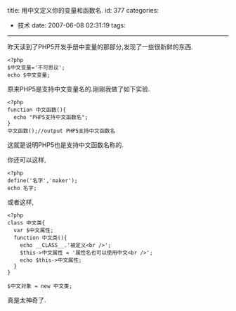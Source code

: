 title: 用中文定义你的变量和函数名.
id: 377
categories:
  - 技术
date: 2007-06-08 02:31:19
tags:
---

昨天读到了PHP5开发手册中变量的那部分,发现了一些很新鲜的东西.
```
<?php
$中文变量='不可思议';
echo $中文变量;
```
原来PHP5是支持中文变量名的.刚刚我做了如下实验.
```
<?php
function 中文函数(){
  echo "PHP5支持中文函数名";
}
中文函数();//output PHP5支持中文函数名
```

这就是说明PHP5也是支持中文函数名称的.

你还可以这样,
```
<?php
define('名字','maker');
echo 名字;
```

或者这样,
```
<?php
class 中文类{
  var $中文属性;
  function 中文类(){
    echo __CLASS__.'被定义<br />';
    $this->中文属性 = '属性名也可以使用中文<br />';
    echo $this->中文属性;
  }
}

$中文对象 = new 中文类;
```

真是太神奇了.
